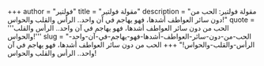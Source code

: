 +++
author = "فولتير"
title = "مقولة فولتير"
description = "مقولة فولتير: ‏الحب‬ من دون سائر العواطف أشدها، فهو يهاجم في آن واحد.. الرأس والقلب والحواس!"
quote = '''‏الحب‬ من دون سائر العواطف أشدها، فهو يهاجم في آن واحد.. الرأس والقلب والحواس!''' 
slug = "‏الحب‬-من-دون-سائر-العواطف-أشدها-فهو-يهاجم-في-آن-واحد-الرأس-والقلب-والحواس!"
+++
‏الحب‬ من دون سائر العواطف أشدها، فهو يهاجم في آن واحد.. الرأس والقلب والحواس!
